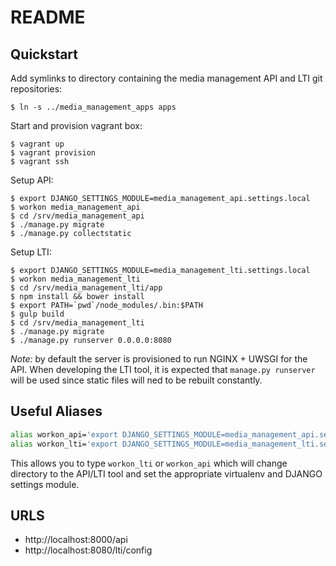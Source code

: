 # README

## Quickstart

Add symlinks to directory containing the media management API and LTI git repositories:

```
$ ln -s ../media_management_apps apps
```

Start and provision vagrant box:

```
$ vagrant up 
$ vagrant provision
$ vagrant ssh
```

Setup API:

```
$ export DJANGO_SETTINGS_MODULE=media_management_api.settings.local
$ workon media_management_api
$ cd /srv/media_management_api
$ ./manage.py migrate
$ ./manage.py collectstatic
```

Setup LTI:

```
$ export DJANGO_SETTINGS_MODULE=media_management_lti.settings.local
$ workon media_management_lti
$ cd /srv/media_management_lti/app
$ npm install && bower install
$ export PATH=`pwd`/node_modules/.bin:$PATH
$ gulp build
$ cd /srv/media_management_lti
$ ./manage.py migrate
$ ./manage.py runserver 0.0.0.0:8080
```

_Note:_ by default the server is provisioned to run NGINX + UWSGI for the API.
When developing the LTI tool, it is expected that `manage.py runserver` will be
used since static files will ned to be rebuilt constantly. 

## Useful Aliases

```sh
alias workon_api='export DJANGO_SETTINGS_MODULE=media_management_api.settings.local && workon media_management_api && cd /srv/media_management_api'
alias workon_lti='export DJANGO_SETTINGS_MODULE=media_management_lti.settings.local && workon media_management_lti && cd /srv/media_management_lti'
```

This allows you to type `workon_lti` or `workon_api` which will change
directory to the API/LTI tool and set the appropriate virtualenv and DJANGO
settings module.


## URLS

- http://localhost:8000/api
- http://localhost:8080/lti/config
